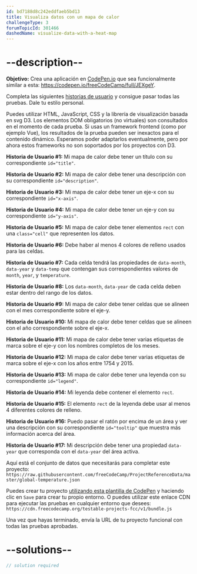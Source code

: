 ```yaml
---
id: bd7188d8c242eddfaeb5bd13
title: Visualiza datos con un mapa de calor
challengeType: 3
forumTopicId: 301466
dashedName: visualize-data-with-a-heat-map
---
```


# --description--

**Objetivo:** Crea una aplicación en [CodePen.io](https://codepen.io) que sea funcionalmente similar a esta: <https://codepen.io/freeCodeCamp/full/JEXgeY>.

Completa las siguientes [historias de usuario](https://en.wikipedia.org/wiki/User_story) y consigue pasar todas las pruebas. Dale tu estilo personal.

Puedes utilizar HTML, JavaScript, CSS y la librería de visualización basada en svg D3. Los elementos DOM obligatorios (no virtuales) son consultados en el momento de cada prueba. Si usas un framework frontend (como por ejemplo Vue), los resultados de la prueba pueden ser inexactos para el contenido dinámico. Esperamos poder adaptarlos eventualmente, pero por ahora estos frameworks no son soportados por los proyectos con D3.

**Historia de Usuario #1:** Mi mapa de calor debe tener un título con su correspondiente `id="title"`.

**Historia de Usuario #2:** Mi mapa de calor debe tener una descripción con su correspondiente `id="description"`.

**Historia de Usuario #3:** Mi mapa de calor debe tener un eje-x con su correspondiente `id="x-axis"`.

**Historia de Usuario #4:** Mi mapa de calor debe tener un eje-y con su correspondiente `id="y-axis"`.

**Historia de Usuario #5:** Mi mapa de calor debe tener elementos `rect` con una `class="cell"` que representen los datos.

**Historia de Usuario #6:** Debe haber al menos 4 colores de relleno usados para las celdas.

**Historia de Usuario #7:** Cada celda tendrá las propiedades de `data-month`, `data-year` y `data-temp` que contengan sus correspondientes valores de `month`, `year`, y `temperature`.

**Historia de Usuario #8:** Los `data-month`, `data-year` de cada celda deben estar dentro del rango de los datos.

**Historia de Usuario #9:** Mi mapa de calor debe tener celdas que se alineen con el mes correspondiente sobre el eje-y.

**Historia de Usuario #10:** Mi mapa de calor debe tener celdas que se alineen con el año correspondiente sobre el eje-x.

**Historia de Usuario #11:** Mi mapa de calor debe tener varias etiquetas de marca sobre el eje-y con los nombres completos de los meses.

**Historia de Usuario #12:** Mi mapa de calor debe tener varias etiquetas de marca sobre el eje-x con los años entre 1754 y 2015.

**Historia de Usuario #13:** Mi mapa de calor debe tener una leyenda con su correspondiente `id="legend"`.

**Historia de Usuario #14:** Mi leyenda debe contener el elemento `rect`.

**Historia de Usuario #15:** El elemento `rect` de la leyenda debe usar al menos 4 diferentes colores de relleno.

**Historia de Usuario #16:** Puedo pasar el ratón por encima de un área y ver una descripción con su correspondiente `id="tooltip"` que muestra más información acerca del área.

**Historia de Usuario #17:** Mi descripción debe tener una propiedad `data-year` que corresponda con el `data-year` del área activa.

Aquí está el conjunto de datos que necesitarás para completar este proyecto: `https://raw.githubusercontent.com/freeCodeCamp/ProjectReferenceData/master/global-temperature.json`

Puedes crear tu proyecto <a href='https://codepen.io/pen?template=MJjpwO' target='_blank' rel='nofollow'>utilizando esta plantilla de CodePen</a> y haciendo clic en `Save` para crear tu propio entorno. O puedes utilizar este enlace CDN para ejecutar las pruebas en cualquier entorno que desees: `https://cdn.freecodecamp.org/testable-projects-fcc/v1/bundle.js`

Una vez que hayas terminado, envía la URL de tu proyecto funcional con todas las pruebas aprobadas.

# --solutions--

```js
// solution required
```
